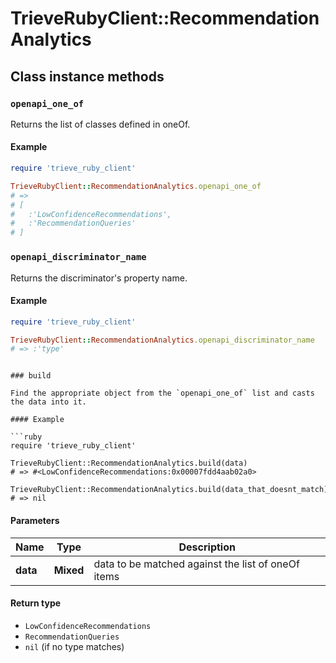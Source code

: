 # TrieveRubyClient::RecommendationAnalytics

## Class instance methods

### `openapi_one_of`

Returns the list of classes defined in oneOf.

#### Example

```ruby
require 'trieve_ruby_client'

TrieveRubyClient::RecommendationAnalytics.openapi_one_of
# =>
# [
#   :'LowConfidenceRecommendations',
#   :'RecommendationQueries'
# ]
```

### `openapi_discriminator_name`

Returns the discriminator's property name.

#### Example

```ruby
require 'trieve_ruby_client'

TrieveRubyClient::RecommendationAnalytics.openapi_discriminator_name
# => :'type'
```
```

### build

Find the appropriate object from the `openapi_one_of` list and casts the data into it.

#### Example

```ruby
require 'trieve_ruby_client'

TrieveRubyClient::RecommendationAnalytics.build(data)
# => #<LowConfidenceRecommendations:0x00007fdd4aab02a0>

TrieveRubyClient::RecommendationAnalytics.build(data_that_doesnt_match)
# => nil
```

#### Parameters

| Name | Type | Description |
| ---- | ---- | ----------- |
| **data** | **Mixed** | data to be matched against the list of oneOf items |

#### Return type

- `LowConfidenceRecommendations`
- `RecommendationQueries`
- `nil` (if no type matches)

